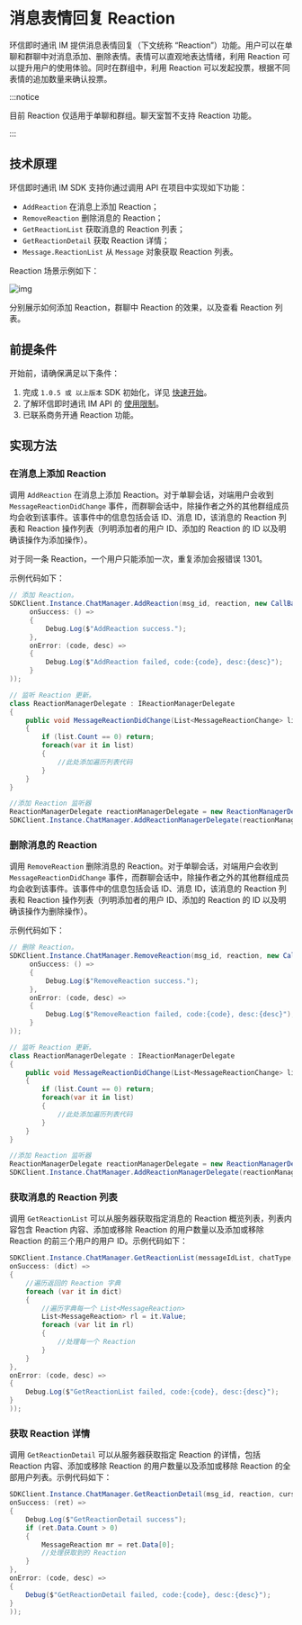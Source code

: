 # 消息表情回复 Reaction

<Toc />

环信即时通讯 IM 提供消息表情回复（下文统称 “Reaction”）功能。用户可以在单聊和群聊中对消息添加、删除表情。表情可以直观地表达情绪，利用 Reaction 可以提升用户的使用体验。同时在群组中，利用 Reaction 可以发起投票，根据不同表情的追加数量来确认投票。

:::notice

目前 Reaction 仅适用于单聊和群组。聊天室暂不支持 Reaction 功能。

:::

## 技术原理

环信即时通讯 IM SDK 支持你通过调用 API 在项目中实现如下功能：

- `AddReaction` 在消息上添加 Reaction；
- `RemoveReaction` 删除消息的 Reaction；
- `GetReactionList` 获取消息的 Reaction 列表；
- `GetReactionDetail` 获取 Reaction 详情；
- `Message.ReactionList` 从 `Message` 对象获取 Reaction 列表。

Reaction 场景示例如下：

![img](@static/images/android/reactions.png)

分别展示如何添加 Reaction，群聊中 Reaction 的效果，以及查看 Reaction 列表。

## 前提条件

开始前，请确保满足以下条件：

1. 完成 `1.0.5 或 以上版本` SDK 初始化，详见 [快速开始](quickstart.html)。
2. 了解环信即时通讯 IM API 的 [使用限制](/product/limitation.html)。
3. 已联系商务开通 Reaction 功能。

## 实现方法

### 在消息上添加 Reaction

调用 `AddReaction` 在消息上添加 Reaction。对于单聊会话，对端用户会收到 `MessageReactionDidChange` 事件，而群聊会话中，除操作者之外的其他群组成员均会收到该事件。该事件中的信息包括会话 ID、消息 ID，该消息的 Reaction 列表和 Reaction 操作列表（列明添加者的用户 ID、添加的 Reaction 的 ID 以及明确该操作为添加操作）。

对于同一条 Reaction，一个用户只能添加一次，重复添加会报错误 1301。

示例代码如下：

```csharp
// 添加 Reaction。
SDKClient.Instance.ChatManager.AddReaction(msg_id, reaction, new CallBack(
     onSuccess: () =>
     {
         Debug.Log($"AddReaction success.");
     },
     onError: (code, desc) =>
     {
         Debug.Log($"AddReaction failed, code:{code}, desc:{desc}");
     }
));

// 监听 Reaction 更新。
class ReactionManagerDelegate : IReactionManagerDelegate
{
    public void MessageReactionDidChange(List<MessageReactionChange> list)
    {
        if (list.Count == 0) return;
        foreach(var it in list)
        {
            //此处添加遍历列表代码
        }
    }
}

//添加 Reaction 监听器
ReactionManagerDelegate reactionManagerDelegate = new ReactionManagerDelegate();
SDKClient.Instance.ChatManager.AddReactionManagerDelegate(reactionManagerDelegate);
```

### 删除消息的 Reaction

调用 `RemoveReaction` 删除消息的 Reaction。对于单聊会话，对端用户会收到 `MessageReactionDidChange` 事件，而群聊会话中，除操作者之外的其他群组成员均会收到该事件。该事件中的信息包括会话 ID、消息 ID，该消息的 Reaction 列表和 Reaction 操作列表（列明添加者的用户 ID、添加的 Reaction 的 ID 以及明确该操作为删除操作）。

示例代码如下：

```csharp
// 删除 Reaction。
SDKClient.Instance.ChatManager.RemoveReaction(msg_id, reaction, new CallBack(
     onSuccess: () =>
     {
         Debug.Log($"RemoveReaction success.");
     },
     onError: (code, desc) =>
     {
         Debug.Log($"RemoveReaction failed, code:{code}, desc:{desc}");
     }
));

// 监听 Reaction 更新。
class ReactionManagerDelegate : IReactionManagerDelegate
{
    public void MessageReactionDidChange(List<MessageReactionChange> list)
    {
        if (list.Count == 0) return;
        foreach(var it in list)
        {
            //此处添加遍历列表代码
        }
    }
}

//添加 Reaction 监听器
ReactionManagerDelegate reactionManagerDelegate = new ReactionManagerDelegate();
SDKClient.Instance.ChatManager.AddReactionManagerDelegate(reactionManagerDelegate);
```

### 获取消息的 Reaction 列表

调用 `GetReactionList` 可以从服务器获取指定消息的 Reaction 概览列表，列表内容包含 Reaction 内容、添加或移除 Reaction 的用户数量以及添加或移除 Reaction 的前三个用户的用户 ID。示例代码如下：

```csharp
SDKClient.Instance.ChatManager.GetReactionList(messageIdList, chatType, groupId, new ValueCallBack<Dictionary<string, List<MessageReaction>>>(
onSuccess: (dict) =>
{
    //遍历返回的 Reaction 字典
    foreach (var it in dict)
    {
        //遍历字典每一个 List<MessageReaction>
        List<MessageReaction> rl = it.Value;
        foreach (var lit in rl)
        {
            //处理每一个 Reaction
        }
    }
},
onError: (code, desc) =>
{
    Debug.Log($"GetReactionList failed, code:{code}, desc:{desc}");
}
));
```

### 获取 Reaction 详情

调用 `GetReactionDetail` 可以从服务器获取指定 Reaction 的详情，包括 Reaction 内容、添加或移除 Reaction 的用户数量以及添加或移除 Reaction 的全部用户列表。示例代码如下：

```csharp
SDKClient.Instance.ChatManager.GetReactionDetail(msg_id, reaction, cursor, pageSize, new ValueCallBack<CursorResult<MessageReaction>>(
onSuccess: (ret) =>
{
    Debug.Log($"GetReactionDetail success");
    if (ret.Data.Count > 0)
    {
        MessageReaction mr = ret.Data[0];
        //处理获取到的 Reaction
    }
},
onError: (code, desc) =>
{
    Debug($"GetReactionDetail failed, code:{code}, desc:{desc}");
}
));
```
